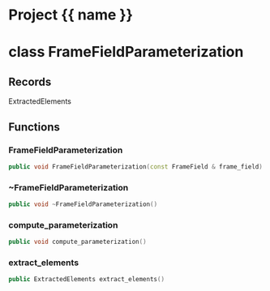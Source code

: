 <script setup>
import {useRoute} from 'vitepress'
const {path} = useRoute()
const tokens = path.split('/')
const words = tokens[2].split('-');
for (let i = 0; i < words.length; i++) {
    words[i] = words[i].charAt(0).toUpperCase() + words[i].slice(1);
    words[i] = words[i].replace('geode', 'Geode')
}
const name = words.join('-');
</script>
# Project {{ name }}

# class FrameFieldParameterization


## Records

ExtractedElements



## Functions

### FrameFieldParameterization

```cpp
public void FrameFieldParameterization(const FrameField & frame_field)
```


### ~FrameFieldParameterization

```cpp
public void ~FrameFieldParameterization()
```


### compute_parameterization

```cpp
public void compute_parameterization()
```


### extract_elements

```cpp
public ExtractedElements extract_elements()
```




